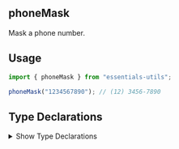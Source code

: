 ## phoneMask

Mask a phone number.

## Usage

```js
import { phoneMask } from "essentials-utils";

phoneMask("1234567890"); // (12) 3456-7890
```

## Type Declarations

<details>
  <summary class="italic cursor-pointer">Show Type Declarations</summary>

```ts
export declare function phoneMask(value: string): string;
```
</details>
